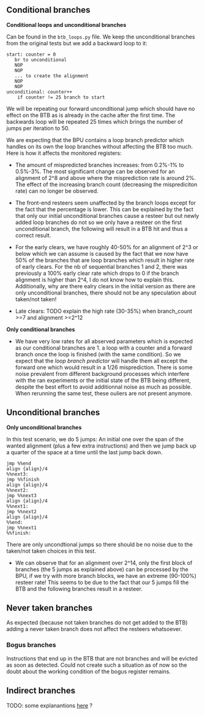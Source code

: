 ## Conditional branches

**Conditional loops and unconditional branches**

Can be found in the `btb_loops.py` file.
We keep the unconditional branches from the original tests but we add a backward loop to it:

```pseudocode
start: counter = 0
   br to unconditional
   NOP
   NOP
   ... to create the alignment
   NOP
   NOP
unconditional: counter++
    if counter != 25 branch to start
```

We will be repeating our forward unconditional jump which should have no effect on the BTB as is already in the cache after the first time.
The backwards loop will be repeated 25 times which brings the number of jumps per iteration to 50.

We are expecting that the BPU contains a loop branch predictor which handles on its own the loop branches without affecting the BTB too much.
Here is how it affects the monitored registers:

- The amount of mispredicted branches increases: from 0.2%-1% to 0.5%-3%. The most significant change can be observed for an alignment of 2^8 and above where the misprediction rate is around 2%. The effect of the increasing branch count (decreasing the misprediciton rate) can no longer be observed.

- The front-end resteers seem unaffected by the branch loops except for the fact that the percentage is lower. This can be explained by the fact that only our initial unconditional branches cause a resteer but out newly added loop branches do not so we only have a resteer on the first unconditional branch, the following will result in a BTB hit and thus a correct result.

- For the early clears, we have roughly 40-50% for an alignment of 2^3 or below which we can assume is caused by the fact that we now have 50% of the branches that are loop branches which result in higher rate of early clears. For the nb of sequential branches 1 and 2, there was previously a 100% early clear rate which drops to 0 if the branch alignment is higher than 2^4, I do not know how to explain this.
    Additionally, why are there ealry clears in the initial version as there are only unconditional branches, there should not be any speculation about taken/not taken!

- Late clears: TODO explain the high rate (30-35%) when branch_count >=7 and alignment >=2^12

**Only conditional branches**

- We have very low rates for all abserved parameters which is expected as our conditional branches are 1. a loop with a counter and a forward branch once the loop is finished (with the same condition). So we expect that the _loop branch predictor_ will handle them all except the forward one which would result in a 1/26 misprediction.
    There is some noise prevalent from different background processes which interfere with the ran experiments or the initial state of the BTB being different, despite the best effort to avoid additionnal noise as much as possible. When rerunning the same test, these ouliers are not present anymore. 

## Unconditional branches

**Only unconditional branches**

In this test scenario, we do 5 jumps: An initial one over the span of the wanted alignment (plus a few extra instructions) and then we jump back up a quarter of the space at a time until the last jump back down.

```
jmp %%end
align {align}/4
%%next3:
jmp %%finish
align {align}/4
%%next2:
jmp %%next3
align {align}/4
%%next1:
jmp %%next2
align {align}/4
%%end:
jmp %%next1
%%finish:
```

There are only uncondtional jumps so there should be no noise due to the taken/not taken choices in this test.

- We can observe that for an alignment over 2^14, only the first block of branches (the 5 jumps as explained above) can be processed by the BPU, if we try with more branch blocks, we have an extreme (90-100%) resteer rate! This seems to be due to the fact that our 5 jumps fill the BTB and the following branches result in a resteer.

## Never taken branches

As expected (because not taken branches do not get added to the BTB) adding a never taken branch does not affect the resteers whatsoever.



### Bogus branches

Instructions that end up in the BTB that are not branches and will be evicted as soon as detected. Could not  create such a situation as of now so the doubt about the working condition of the bogus register remains.



## Indirect branches

TODO: some explanantions [here](https://riptutorial.com/x86/example/20468/unconditional-jumps) ?